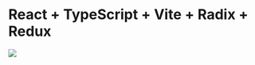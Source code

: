 # React + TypeScript + Vite + Radix + Redux
<img src="https://project-cards.jtpotatodev.workers.dev/?project=Test%20task%20-%20marketplace&started=5%20Dec%202023&codename=">
